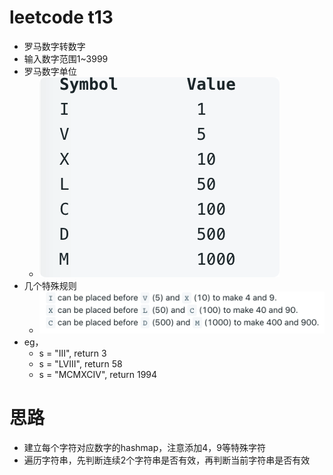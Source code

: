 # leetcode t13
- 罗马数字转数字
- 输入数字范围1~3999
- 罗马数字单位
    - ![](./imgs/1.png)
- 几个特殊规则
    - ![](./imgs/2.png)
- eg， 
    - s = "III", return 3
    - s = "LVIII", return 58 
    - s = "MCMXCIV", return 1994
    
        
# 思路
- 建立每个字符对应数字的hashmap，注意添加4，9等特殊字符
- 遍历字符串，先判断连续2个字符串是否有效，再判断当前字符串是否有效

